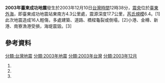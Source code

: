 **2003年臺東成功地震**發生於2003年12月10日[台灣時間](https://zh.wikipedia.org/wiki/台灣時間 "wikilink")12時38分，[震央](../Page/震央.md "wikilink")位於[臺東外海](https://zh.wikipedia.org/wiki/台東縣 "wikilink")，即臺東成功地震站東南方4.3公里處，震源深度17.7公里，[芮氏規模](https://zh.wikipedia.org/wiki/芮氏規模 "wikilink")6.4。\[1\]此次地震造成16人輕傷，多處建築、道路、橋樑龜裂或倒塌，\[2\]小港、金樽、新港、南寮漁港受損，海堤震毀。\[3\]

## 參考資料

[分類:台灣地震](https://zh.wikipedia.org/wiki/分類:台灣地震 "wikilink") [分類:2003年地震](https://zh.wikipedia.org/wiki/分類:2003年地震 "wikilink") [分類:2003年台灣](https://zh.wikipedia.org/wiki/分類:2003年台灣 "wikilink") [分類:2003年12月](https://zh.wikipedia.org/wiki/分類:2003年12月 "wikilink")

1.
2.
3.